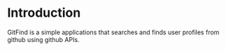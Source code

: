 # Introduction

GitFind is a simple applications that searches and finds user profiles from github using github APIs.

